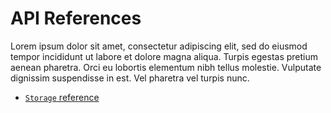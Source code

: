 # API References
Lorem ipsum dolor sit amet, consectetur adipiscing elit, sed do eiusmod tempor incididunt ut labore et dolore magna aliqua. Turpis egestas pretium aenean pharetra. Orci eu lobortis elementum nibh tellus molestie. Vulputate dignissim suspendisse in est. Vel pharetra vel turpis nunc.

- [`Storage` reference](/api/storage)
